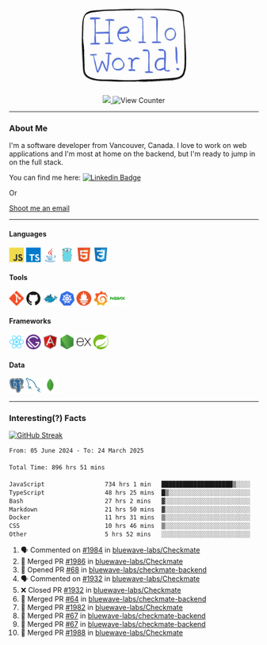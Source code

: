 <div align="center">
    <img src="./img/hello_world.webp" height="200px" width="">
    <div>
        <a href="https://www.linkedin.com/in/ajhollid">
            <img src="https://img.shields.io/badge/LinkedIn-blue"/>
        </a>
        <img src="https://komarev.com/ghpvc/?username=ajhollid&color=yellow" alt="View Counter">
    </div>
</div>

---

### About Me

I'm a software developer from Vancouver, Canada. I love to work on web applications and I'm most at home on the backend, but I'm ready to jump in on the full stack.

You can find me here: [![Linkedin Badge](https://img.shields.io/badge/-ajhollid-blue?style=flat&logo=Linkedin&logoColor=white)](https://www.linkedin.com/in/ajhollid)

Or

[Shoot me an email](mailto:ajhollid@gmail.com)

---

#### Languages

<div>
    <img src="./img/devicons/javascript-original.svg" width=30 height=30 alt="JavaScript">
    <img src="/img/devicons/typescript-original.svg" width=30 height=30 alt="TypeScript">
    <img src="./img/devicons/java-original.svg" width=30 height=30 alt="Java">
    <img src="./img/devicons/go-original.svg" width=30 height=30 alt="Golang">
    <img src="./img/devicons/html5-original.svg" width=30 height=30 alt="HTML 5">
    <img src="./img/devicons/css3-original.svg" width=30 height=30 alt="CSS 3">
</div>

#### Tools

<div>
    <img src="./img/devicons/git-original.svg" width=30 height=30 alt="Git">
    <img src="./img/devicons/github-original.svg" width=30 height=30 alt="Github">
    <img src="./img/devicons/docker-original.svg" width=30 
    height=30 alt="Docker">
    <img src="./img/devicons/kubernetes-original.svg" width=30 height=30 alt="K8">
    <img src="./img/devicons/prometheus-original.svg" width=30 height=30 alt="Prometheus">
    <img src="./img/devicons/grafana-original.svg" width=30 height=30 alt="Grafana">
    <img src="./img/devicons/nginx-original.svg" width=30 height=30 alt="Nginx">
</div>

#### Frameworks

<div>
    <img src="./img/devicons/react-original.svg" width=30 height=30 alt="React">
    <img src="./img/devicons/gatsby-original.svg" width=30 height=30 alt="Gatsby">
    <img src="./img/devicons/angularjs-original.svg" width=30 height=30 alt="AngularJS">
    <img src="./img/devicons/nodejs-original.svg" width=30 height=30 alt="NodeJS">
    <img src="./img/devicons/express-original.svg" width=30 height=30 alt="Express">
    <img src="./img/devicons/spring-original.svg" width=30 height=30 alt="Spring">
</div>

#### Data

<div>
    <img src="./img/devicons/postgresql-original.svg" width=30 height=30 alt="Postgresql">
    <img src="./img/devicons/mysql-original.svg" width=30 height=30 alt="Mysql">
    <img src="./img/devicons/mongodb-original.svg" width=30 height=30 alt="MongoDB">
</div>

---

### Interesting(?) Facts

[![GitHub Streak](http://github-readme-streak-stats.herokuapp.com?user=ajhollid)](https://git.io/streak-stats)

 <!--START_SECTION:waka-->

```txt
From: 05 June 2024 - To: 24 March 2025

Total Time: 896 hrs 51 mins

JavaScript                 734 hrs 1 min   ████████████████████▒░░░░   81.31 %
TypeScript                 48 hrs 25 mins  █▒░░░░░░░░░░░░░░░░░░░░░░░   05.36 %
Bash                       27 hrs 2 mins   ▓░░░░░░░░░░░░░░░░░░░░░░░░   03.00 %
Markdown                   21 hrs 50 mins  ▓░░░░░░░░░░░░░░░░░░░░░░░░   02.42 %
Docker                     11 hrs 31 mins  ▒░░░░░░░░░░░░░░░░░░░░░░░░   01.28 %
CSS                        10 hrs 46 mins  ▒░░░░░░░░░░░░░░░░░░░░░░░░   01.19 %
Other                      5 hrs 52 mins   ░░░░░░░░░░░░░░░░░░░░░░░░░   00.65 %
```

<!--END_SECTION:waka-->


<!--START_SECTION:activity-->
1. 🗣 Commented on [#1984](https://github.com/bluewave-labs/Checkmate/pull/1984#issuecomment-2754988185) in [bluewave-labs/Checkmate](https://github.com/bluewave-labs/Checkmate)
2. 🎉 Merged PR [#1986](https://github.com/bluewave-labs/Checkmate/pull/1986) in [bluewave-labs/Checkmate](https://github.com/bluewave-labs/Checkmate)
3. 💪 Opened PR [#68](https://github.com/bluewave-labs/checkmate-backend/pull/68) in [bluewave-labs/checkmate-backend](https://github.com/bluewave-labs/checkmate-backend)
4. 🗣 Commented on [#1932](https://github.com/bluewave-labs/Checkmate/pull/1932#issuecomment-2749546924) in [bluewave-labs/Checkmate](https://github.com/bluewave-labs/Checkmate)
5. ❌ Closed PR [#1932](https://github.com/bluewave-labs/Checkmate/pull/1932) in [bluewave-labs/Checkmate](https://github.com/bluewave-labs/Checkmate)
6. 🎉 Merged PR [#64](https://github.com/bluewave-labs/checkmate-backend/pull/64) in [bluewave-labs/checkmate-backend](https://github.com/bluewave-labs/checkmate-backend)
7. 🎉 Merged PR [#1982](https://github.com/bluewave-labs/Checkmate/pull/1982) in [bluewave-labs/Checkmate](https://github.com/bluewave-labs/Checkmate)
8. 🎉 Merged PR [#67](https://github.com/bluewave-labs/checkmate-backend/pull/67) in [bluewave-labs/checkmate-backend](https://github.com/bluewave-labs/checkmate-backend)
9. 🎉 Merged PR [#67](https://github.com/bluewave-labs/checkmate-backend/pull/67) in [bluewave-labs/checkmate-backend](https://github.com/bluewave-labs/checkmate-backend)
10. 🎉 Merged PR [#1988](https://github.com/bluewave-labs/Checkmate/pull/1988) in [bluewave-labs/Checkmate](https://github.com/bluewave-labs/Checkmate)
<!--END_SECTION:activity-->
